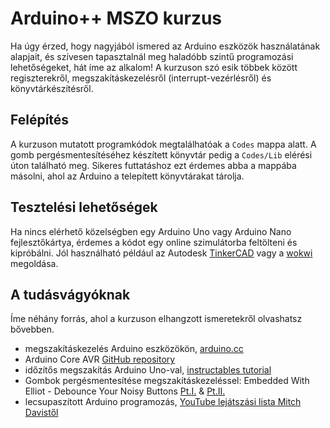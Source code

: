 # Arduino++ MSZO kurzus

Ha úgy érzed, hogy nagyjából ismered az Arduino eszközök használatának alapjait, és szívesen tapasztalnál meg haladóbb szintű programozási lehetőségeket, hát íme az alkalom! A kurzuson szó esik többek között regiszterekről, megszakításkezelésről (interrupt-vezérlésről) és könyvtárkészítésről.

## Felépítés

A kurzuson mutatott programkódok megtalálhatóak a `Codes` mappa alatt. A gomb pergésmentesítéséhez készített könyvtár pedig a `Codes/Lib` elérési úton található meg. Sikeres futtatáshoz ezt érdemes abba a mappába másolni, ahol az Arduino a telepített könyvtárakat tárolja.

## Tesztelési lehetőségek

Ha nincs elérhető közelségben egy Arduino Uno vagy Arduino Nano fejlesztőkártya, érdemes a kódot egy online szimulátorba feltölteni és kipróbálni. Jól használható például az Autodesk [TinkerCAD](https://www.tinkercad.com/) vagy a [wokwi](https://wokwi.com/) megoldása.

## A tudásvágyóknak

Íme néhány forrás, ahol a kurzuson elhangzott ismeretekről olvashatsz bővebben.

- megszakításkezelés Arduino eszközökön, [arduino.cc](https://www.arduino.cc/reference/en/language/functions/external-interrupts/attachinterrupt/)
- Arduino Core AVR [GitHub repository](https://github.com/arduino/ArduinoCore-avr)
- időzítős megszakítás Arduino Uno-val, [instructables tutorial](https://www.instructables.com/Arduino-Timer-Interrupts/)
- Gombok pergésmentesítése megszakításkezeléssel: Embedded With Elliot - Debounce Your Noisy Buttons [Pt.I.](https://hackaday.com/2015/12/09/embed-with-elliot-debounce-your-noisy-buttons-part-i/) & [Pt.II.](https://hackaday.com/2015/12/10/embed-with-elliot-debounce-your-noisy-buttons-part-ii/)
- lecsupaszított Arduino programozás, [YouTube lejátszási lista Mitch Davistől](https://youtube.com/playlist?list=PLNyfXcjhOAwOF-7S-ZoW2wuQ6Y-4hfjMR)
